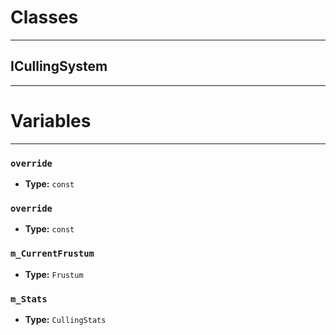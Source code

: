 # Classes
---

## ICullingSystem
---




# Variables
---

### `override`

- **Type:** `const`



### `override`

- **Type:** `const`



### `m_CurrentFrustum`

- **Type:** `Frustum`



### `m_Stats`

- **Type:** `CullingStats`


